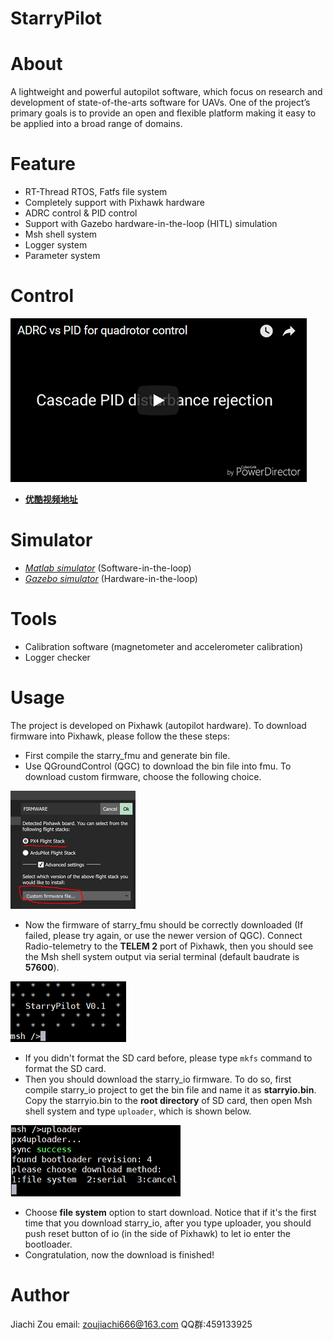 StarryPilot
============================
# About
A lightweight and powerful autopilot software, which focus on research and development of state-of-the-arts software for UAVs. One of the project’s primary goals is to provide an open and flexible platform making it easy to be applied into a broad range of domains.

# Feature
- RT-Thread RTOS, Fatfs file system
- Completely support with Pixhawk hardware
- ADRC control & PID control
- Support with Gazebo hardware-in-the-loop (HITL) simulation
- Msh shell system
- Logger system
- Parameter system

# Control
[![ADRC vs PID](docs/images/adrc_video_demo.png)](https://www.youtube.com/watch?v=77-_nF-qqpA&t=63s)

- [**优酷视频地址**](https://v.youku.com/v_show/id_XMzY2Njg4ODk4NA==.html?spm=a2hzp.8244740.0.0)

# Simulator
- [*Matlab simulator*](https://github.com/JcZou/matlab_quadsim) (Software-in-the-loop)
- [*Gazebo simulator*](https://github.com/JcZou/gazebo_quadsim) (Hardware-in-the-loop)

# Tools
- Calibration software (magnetometer and accelerometer calibration)
- Logger checker

# Usage
The project is developed on Pixhawk (autopilot hardware). To download firmware into Pixhawk, please follow the these steps:
- First compile the starry_fmu and generate bin file.
- Use QGroundControl (QGC) to download the bin file into fmu. To download custom firmware, choose the following choice.

![](docs/images/fmu_download.png)

- Now the firmware of starry_fmu should be correctly downloaded (If failed, please try again, or use the newer version of QGC). Connect Radio-telemetry to the **TELEM 2** port of Pixhawk, then you should see the Msh shell system output via serial terminal (default baudrate is **57600**).

![](docs/images/msh.png)

- If you didn't format the SD card before, please type `mkfs` command to format the SD card.
- Then you should download the starry_io firmware. To do so, first compile starry_io project to get the bin file and name it as **starryio.bin**. Copy the starryio.bin to the **root directory** of SD card, then open Msh shell system and type `uploader`, which is shown below.

![](docs/images/io_download.png)

- Choose **file system** option to start download. Notice that if it's the first time that you download starry_io, after you type uploader, you should push reset button of io (in the side of Pixhawk) to let io enter the bootloader.
- Congratulation, now the download is finished!

# Author
Jiachi Zou  email: zoujiachi666@163.com  QQ群:459133925
